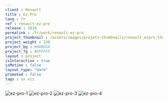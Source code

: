```yaml
---
client : Renault
title : Ez-Pro
lang : fr
ref : renault-ez-pro
release : 2018
permalink : /fr/work/renault-ez-pro
project_thumbnail : /assets/images/projets-thumbnails/renault_ezpro_thumb.webp
project_weight : 220
project_bg : #080D1D
project_fg : #FFFFFF
layout : project
isInteraction : true
isMotion : false
layout_type: "dark"
promoted : false
tags : ux viz
---
```


![ez-pro-1](/assets/images/projets/ezpro-1.webp)
![ez-pro-2](/assets/images/projets/ezpro-2.webp)
![ez-pro-3](/assets/images/projets/ezpro-3.webp)
![ez-pro-4](/assets/images/projets/ezpro-4.webp)
